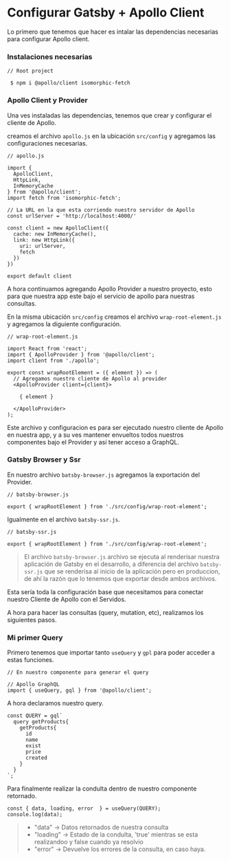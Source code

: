 # Configurar Gatsby + Apollo Client 

Lo primero que tenemos  que hacer es intalar las dependencias necesarias para configurar Apollo client.

### Instalaciones necesarias

~~~
// Root project

 $ npm i @apollo/client isomorphic-fetch
~~~

### Apollo Client y Provider

Una ves instaladas las dependencias, tenemos que crear y configurar el cliente de Apollo.

creamos el archivo `apollo.js` en la ubicación `src/config` y agregamos las configuraciones necesarias.

~~~
// apollo.js

import { 
  ApolloClient, 
  HttpLink, 
  InMemoryCache 
} from '@apollo/client';
import fetch from 'isomorphic-fetch';

// La URL en la que esta corriendo nuestro servidor de Apollo
const urlServer = 'http://localhost:4000/'

const client = new ApolloClient({
  cache: new InMemoryCache(),
  link: new HttpLink({
    uri: urlServer,
    fetch
  })
})

export default client
~~~

A hora continuamos agregando Apollo Provider a nuestro proyecto, esto para que nuestra app este bajo el servicio de apollo para nuestras consultas.

En la misma ubicación `src/config` creamos el archivo `wrap-root-element.js` y agregamos la diguiente configuración.

~~~
// wrap-root-element.js

import React from 'react';
import { ApolloProvider } from '@apollo/client';
import client from './apollo';

export const wrapRootElement = ({ element }) => (
  // Agregamos nuestro cliente de Apollo al provider
  <ApolloProvider client={client}>
  
    { element }

  </ApolloProvider>
);
~~~

Este archivo y configuracion es para ser ejecutado nuestro cliente de Apollo en nuestra app, y a su ves mantener envueltos todos nuestros componentes bajo el Provider y así tener acceso a GraphQL.

### Gatsby Browser y Ssr

En nuestro archivo `batsby-browser.js` agregamos la exportación del Provider.

~~~
// batsby-browser.js

export { wrapRootElement } from './src/config/wrap-root-element';
~~~

Igualmente en el archivo `batsby-ssr.js`.

~~~
// batsby-ssr.js

export { wrapRootElement } from './src/config/wrap-root-element';
~~~

> El archivo `batsby-browser.js` archivo se ejecuta al renderisar nuestra aplicación de Gatsby en el desarrollo, a diferencia del archivo `batsby-ssr.js` que se renderisa al inicio de la aplicación pero en produccion, de ahí la razón que lo tenemos que exportar desde ambos archivos.

Esta sería toda la configuración base que necesitamos para conectar nuestro Cliente de Apollo con el Servidos.

A hora para hacer las consultas (query, mutation, etc), realizamos los siguientes pasos.

### Mi primer Query

Primero tenemos que importar tanto `useQuery` y `gpl` para poder acceder a estas funciones.

~~~
// En nuestro componente para generar el query

// Apollo GraphQL
import { useQuery, gql } from '@apollo/client';
~~~

A hora declaramos nuestro query.

~~~
const QUERY = gql`
  query getProducts{
    getProducts{
      id
      name
      exist
      price
      created
    }
  }
`;
~~~

Para finalmente realizar la condulta dentro de nuestro componente retornado.

~~~
const { data, loading, error  } = useQuery(QUERY);
console.log(data);
~~~

> + "data" -> Datos retornados de nuestra consulta
> + "loading" -> Estado de la condulta, 'true' mientras se esta realizandoo y false cuando ya resolvio
> + "error" -> Devuelve los errores de la consulta, en caso haya.